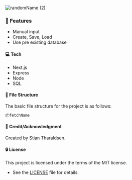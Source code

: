![randomName (2)](https://github.com/stiantha/randomName/assets/132207909/29392833-ada9-4f25-860f-4b297aaa6b58)


### :beginner: Features
- Manual input
- Create, Save, Load
- Use pre existing database
  
#### :computer: Tech
- Next.js
- Express
- Node
- SQL
#### :file_folder: File Structure
The basic file structure for the project is as follows:
```bash
📦fetchName

```

#### :star2: Credit/Acknowledgment
Created by Stian Tharaldsen.
#### :lock: License
This project is licensed under the terms of the MIT license.
- See the [LICENSE](LICENSE) file for details.
